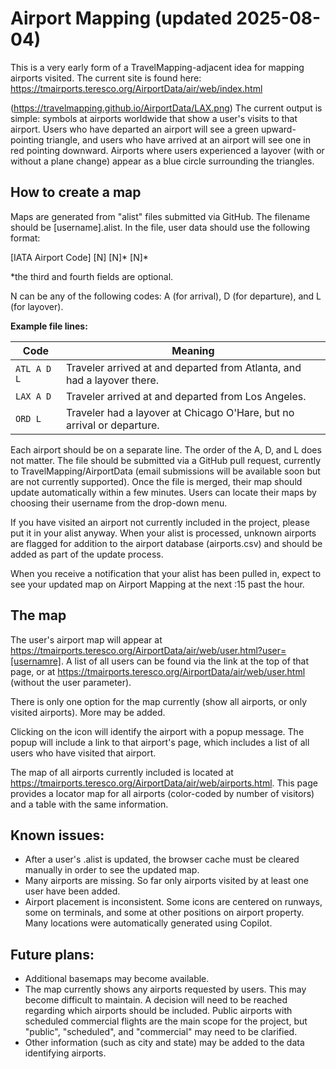 # Airport Mapping (updated 2025-08-04)

This is a very early form of a TravelMapping-adjacent idea for mapping airports visited. The current site is found here: https://tmairports.teresco.org/AirportData/air/web/index.html

(https://travelmapping.github.io/AirportData/LAX.png) The current output is simple: symbols at airports worldwide that show a user's visits to that airport. Users who have departed an airport will see a green upward-pointing triangle, and users who have arrived at an airport will see one in red pointing downward. Airports where users experienced a layover (with or without a plane change) appear as a blue circle surrounding the triangles.

## How to create a map

Maps are generated from "alist" files submitted via GitHub. The filename should be [username].alist. In the file, user data should use the following format:

[IATA Airport Code] [N] [N]* [N]*

*the third and fourth fields are optional.

N can be any of the following codes: A (for arrival), D (for departure), and L (for layover).

**Example file lines:**

| Code       | Meaning                                                                 |
|------------|-------------------------------------------------------------------------|
| `ATL A D L`| Traveler arrived at and departed from Atlanta, and had a layover there. |
| `LAX A D`  | Traveler arrived at and departed from Los Angeles.                      |
| `ORD L`    | Traveler had a layover at Chicago O'Hare, but no arrival or departure.  |

Each airport should be on a separate line. The order of the A, D, and L does not matter. The file should be submitted via a GitHub pull request, currently to TravelMapping/AirportData (email submissions will be available soon but are not currently supported). Once the file is merged, their map should update automatically within a few minutes. Users can locate their maps by choosing their username from the drop-down menu.

If you have visited an airport not currently included in the project, please put it in your alist anyway. When your alist is processed, unknown airports are flagged for addition to the airport database (airports.csv) and should be added as part of the update process.

When you receive a notification that your alist has been pulled in, expect to see your updated map on Airport Mapping at the next :15 past the hour.

## The map

The user's airport map will appear at https://tmairports.teresco.org/AirportData/air/web/user.html?user=[usernamre]. A list of all users can be found via the link at the top of that page, or at https://tmairports.teresco.org/AirportData/air/web/user.html (without the user parameter).

There is only one option for the map currently (show all airports, or only visited airports). More may be added.

Clicking on the icon will identify the airport with a popup message. The popup will include a link to that airport's page, which includes a list of all users who have visited that airport.

The map of all airports currently included is located at https://tmairports.teresco.org/AirportData/air/web/airports.html. This page provides a locator map for all airports (color-coded by number of visitors) and a table with the same information.

## Known issues:

* After a user's .alist is updated, the browser cache must be cleared manually in order to see the updated map.
* Many airports are missing. So far only airports visited by at least one user have been added.
* Airport placement is inconsistent. Some icons are centered on runways, some on terminals, and some at other positions on airport property. Many locations were automatically generated using Copilot.

## Future plans:

* Additional basemaps may become available.
* The map currently shows any airports requested by users. This may become difficult to maintain. A decision will need to be reached regarding which airports should be included. Public airports with scheduled commercial flights are the main scope for the project, but "public", "scheduled", and "commercial" may need to be clarified.
* Other information (such as city and state) may be added to the data identifying airports.
